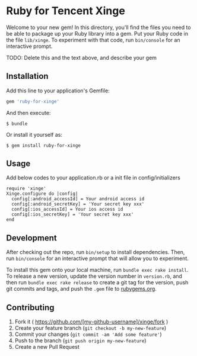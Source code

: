 # Ruby for Tencent Xinge

Welcome to your new gem! In this directory, you'll find the files you need to be able to package up your Ruby library into a gem. Put your Ruby code in the file `lib/xinge`. To experiment with that code, run `bin/console` for an interactive prompt.

TODO: Delete this and the text above, and describe your gem

## Installation

Add this line to your application's Gemfile:

```ruby
gem 'ruby-for-xinge'
```

And then execute:

    $ bundle

Or install it yourself as:

    $ gem install ruby-for-xinge

## Usage

Add below codes to your application.rb or a init file in config/initializers

    require 'xinge'   
    Xinge.configure do |config|    
      config[:android_accessId] = Your android access id    
      config[:android_secretKey] = 'Your secret key xxx'     
      config[:ios_accessId] = Your ios access id    
      config[:ios_secretKey] = 'Your secret key xxx'    
    end   


## Development

After checking out the repo, run `bin/setup` to install dependencies. Then, run `bin/console` for an interactive prompt that will allow you to experiment.

To install this gem onto your local machine, run `bundle exec rake install`. To release a new version, update the version number in `version.rb`, and then run `bundle exec rake release` to create a git tag for the version, push git commits and tags, and push the `.gem` file to [rubygems.org](https://rubygems.org).

## Contributing

1. Fork it ( https://github.com/[my-github-username]/xinge/fork )
2. Create your feature branch (`git checkout -b my-new-feature`)
3. Commit your changes (`git commit -am 'Add some feature'`)
4. Push to the branch (`git push origin my-new-feature`)
5. Create a new Pull Request
